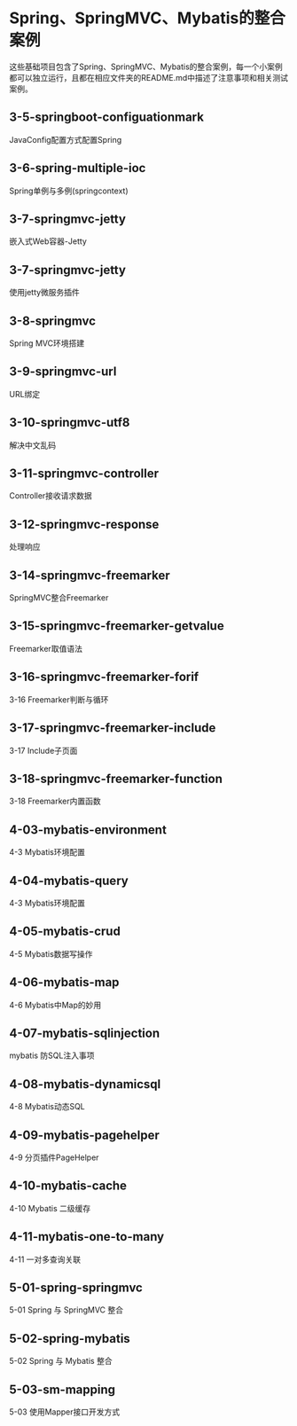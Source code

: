 # Spring、SpringMVC、Mybatis的整合案例

这些基础项目包含了Spring、SpringMVC、Mybatis的整合案例，每一个小案例都可以独立运行，且都在相应文件夹的README.md中描述了注意事项和相关测试案例。

## 3-5-springboot-configuationmark
  JavaConfig配置方式配置Spring

## 3-6-spring-multiple-ioc
  Spring单例与多例(springcontext)  
  

## 3-7-springmvc-jetty
  嵌入式Web容器-Jetty
  

## 3-7-springmvc-jetty
  使用jetty微服务插件
    
## 3-8-springmvc
  Spring MVC环境搭建
  
## 3-9-springmvc-url
  URL绑定

## 3-10-springmvc-utf8 
  解决中文乱码

## 3-11-springmvc-controller
  Controller接收请求数据

## 3-12-springmvc-response
  处理响应


## 3-14-springmvc-freemarker
  SpringMVC整合Freemarker 


## 3-15-springmvc-freemarker-getvalue
  Freemarker取值语法
  

## 3-16-springmvc-freemarker-forif
  3-16 Freemarker判断与循环

## 3-17-springmvc-freemarker-include
  3-17 Include子页面

## 3-18-springmvc-freemarker-function
  3-18 Freemarker内置函数


## 4-03-mybatis-environment
  4-3 Mybatis环境配置

## 4-04-mybatis-query
  4-3 Mybatis环境配置

## 4-05-mybatis-crud
  4-5 Mybatis数据写操作


## 4-06-mybatis-map
  4-6 Mybatis中Map的妙用


## 4-07-mybatis-sqlinjection
  mybatis 防SQL注入事项
  

## 4-08-mybatis-dynamicsql
  4-8 Mybatis动态SQL


## 4-09-mybatis-pagehelper
  4-9 分页插件PageHelper


## 4-10-mybatis-cache
  4-10 Mybatis 二级缓存


## 4-11-mybatis-one-to-many
  4-11 一对多查询关联  
  
## 5-01-spring-springmvc
  5-01 Spring 与 SpringMVC 整合

## 5-02-spring-mybatis
  5-02 Spring 与 Mybatis 整合

## 5-03-sm-mapping
  5-03 使用Mapper接口开发方式


  
  
  
  
